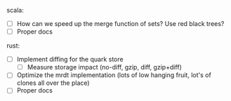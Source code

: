 scala:
- [ ] How can we speed up the merge function of sets? Use red black trees?
- [ ] Proper docs

rust:
- [ ] Implement diffing for the quark store
  - [ ] Measure storage impact (no-diff, gzip, diff, gzip+diff)
- [ ] Optimize the mrdt implementation (lots of low hanging fruit, lot's of clones all over the place)
- [ ] Proper docs
